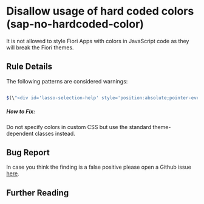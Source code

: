 # Disallow usage of hard coded colors (sap-no-hardcoded-color)

It is not allowed to style Fiori Apps with colors in JavaScript code as they will break the Fiori themes.

## Rule Details

The following patterns are considered warnings:

```js

$(\"<div id='lasso-selection-help' style='position:absolute;pointer-events:none;background:#cccccc;'></div>\");

```

##### How to Fix:

Do not specify colors in custom CSS but use the standard theme-dependent classes instead.

## Bug Report

In case you think the finding is a false positive please open a Github issue [here](https://github.com/SAP/open-ux-tools/issues).

## Further Reading

